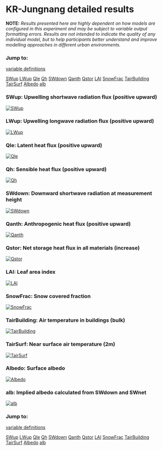 # KR-Jungnang detailed results

**NOTE:** *Results presented here are highly dependent on how models are configured in this experiment and may be subject to variable output formatting errors. Results are not intended to indicate the quality of any individual model, but to help participants better understand and improve modelling approaches in different urban environments.*

### Jump to:
[variable definitions](../modelattrs/variable_definitions.md)

[SWup](#swup)
[LWup](#lwup)
[Qle](#qle)
[Qh](#qh)
[SWdown](#swdown)
[Qanth](#qanth)
[Qstor](#qstor)
[LAI](#lai)
[SnowFrac](#snowfrac)
[TairBuilding](#tairbuilding)
[TairSurf](#tairsurf)
[Albedo](#albedo)
[alb](#alb)

### <a name="swup"></a>SWup: Upwelling shortwave radiation flux (positive upward)
[![SWup](KR-Jungnang_detailed_SWup.png)](KR-Jungnang_detailed_SWup.png)

### <a name="lwup"></a>LWup: Upwelling longwave radiation flux (positive upward)
[![LWup](KR-Jungnang_detailed_LWup.png)](KR-Jungnang_detailed_LWup.png)

### <a name="qle"></a>Qle: Latent heat flux (positive upward)
[![Qle](KR-Jungnang_detailed_Qle.png)](KR-Jungnang_detailed_Qle.png)

### <a name="qh"></a>Qh: Sensible heat flux (positive upward)
[![Qh](KR-Jungnang_detailed_Qh.png)](KR-Jungnang_detailed_Qh.png)

### <a name="swdown"></a>SWdown: Downward shortwave radiation at measurement height
[![SWdown](KR-Jungnang_detailed_SWdown.png)](KR-Jungnang_detailed_SWdown.png)

### <a name="qanth"></a>Qanth: Anthropogenic heat flux (positive upward)
[![Qanth](KR-Jungnang_detailed_Qanth.png)](KR-Jungnang_detailed_Qanth.png)

### <a name="qstor"></a>Qstor: Net storage heat flux in all materials (increase)
[![Qstor](KR-Jungnang_detailed_Qstor.png)](KR-Jungnang_detailed_Qstor.png)

### <a name="lai"></a>LAI: Leaf area index
[![LAI](KR-Jungnang_detailed_LAI.png)](KR-Jungnang_detailed_LAI.png)

### <a name="snowfrac"></a>SnowFrac: Snow covered fraction
[![SnowFrac](KR-Jungnang_detailed_SnowFrac.png)](KR-Jungnang_detailed_SnowFrac.png)

### <a name="tairbuilding"></a>TairBuilding: Air temperature in buildings (bulk)
[![TairBuilding](KR-Jungnang_detailed_TairBuilding.png)](KR-Jungnang_detailed_TairBuilding.png)

### <a name="tairsurf"></a>TairSurf: Near surface air temperature (2m)
[![TairSurf](KR-Jungnang_detailed_TairSurf.png)](KR-Jungnang_detailed_TairSurf.png)

### <a name="albedo"></a>Albedo: Surface albedo
[![Albedo](KR-Jungnang_detailed_Albedo.png)](KR-Jungnang_detailed_Albedo.png)

### <a name="alb"></a>alb: Implied albedo calculated from SWdown and SWnet
[![alb](KR-Jungnang_detailed_alb.png)](KR-Jungnang_detailed_alb.png)


### Jump to:
[variable definitions](../modelattrs/variable_definitions.md)

[SWup](#swup)
[LWup](#lwup)
[Qle](#qle)
[Qh](#qh)
[SWdown](#swdown)
[Qanth](#qanth)
[Qstor](#qstor)
[LAI](#lai)
[SnowFrac](#snowfrac)
[TairBuilding](#tairbuilding)
[TairSurf](#tairsurf)
[Albedo](#albedo)
[alb](#alb)

